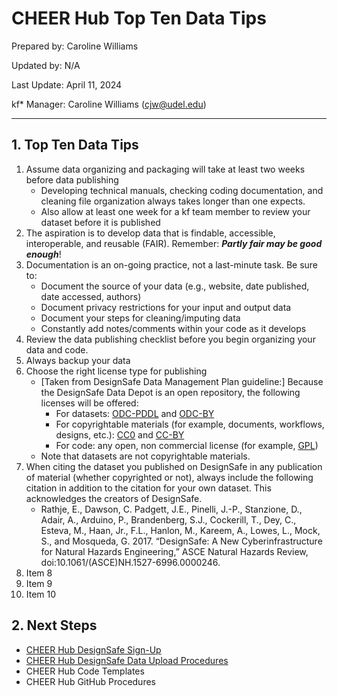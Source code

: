 # CHEER Hub Top Ten Data Tips

Prepared by: Caroline Williams

Updated by: N/A

Last Update: April 11, 2024

kf* Manager: Caroline Williams (cjw@udel.edu)

***

## 1. Top Ten Data Tips
1. Assume data organizing and packaging will take at least two weeks before data publishing
    * Developing technical manuals, checking coding documentation, and cleaning file organization always takes longer than one expects.
    * Also allow at least one week for a kf team member to review your dataset before it is published
2. The aspiration is to develop data that is findable, accessible, interoperable, and reusable (FAIR). Remember: ***Partly fair may be good enough***!
3. Documentation is an on-going practice, not a last-minute task. Be sure to:
    * Document the source of your data (e.g., website, date published, date accessed, authors)
    * Document privacy restrictions for your input and output data
    * Document your steps for cleaning/imputing data
    * Constantly add notes/comments within your code as it develops
4. Review the data publishing checklist before you begin organizing your data and code.
5. Always backup your data
6. Choose the right license type for publishing
    * [Taken from DesignSafe Data Management Plan guideline:] Because the DesignSafe Data Depot is an open repository, the following licenses will be offered:
      * For datasets: [ODC-PDDL](http://opendatacommons.org/licenses/pddl/1-0/) and [ODC-BY](http://opendatacommons.org/licenses/by/)	
      * For copyrightable materials (for example, documents, workflows, designs, etc.): [CC0](https://creativecommons.org/publicdomain/zero/1.0/) and [CC-BY](https://creativecommons.org/licenses/by/4.0/)
      * For code: any open, non commercial license (for example, [GPL](http://www.gnu.org/licenses/gpl.html))
    * Note that datasets are not copyrightable materials.
7. When citing the dataset you published on DesignSafe in any publication of material (whether copyrighted or not), always include the following citation in addition to the citation for your own dataset. This acknowledges the creators of DesignSafe.
    * Rathje, E., Dawson, C. Padgett, J.E., Pinelli, J.-P., Stanzione, D., Adair, A., Arduino, P., Brandenberg, S.J., Cockerill, T., Dey, C., Esteva, M., Haan, Jr., F.L., Hanlon, M., Kareem, A., Lowes, L., Mock, S., and Mosqueda, G. 2017. “DesignSafe: A New Cyberinfrastructure for Natural Hazards Engineering,” ASCE Natural Hazards Review, doi:10.1061/(ASCE)NH.1527-6996.0000246.
8. Item 8
9. Item 9
10. Item 10


## 2. Next Steps
* [CHEER Hub DesignSafe Sign-Up](05a-CHEER_DesignSafe_SignUp.md)
* [CHEER Hub DesignSafe Data Upload Procedures](05b-CHEER_DesignSafe_DataUpload)
* CHEER Hub Code Templates
* CHEER Hub GitHub Procedures